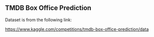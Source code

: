## TMDB Box Office Prediction

Dataset is from the following link:

https://www.kaggle.com/competitions/tmdb-box-office-prediction/data
